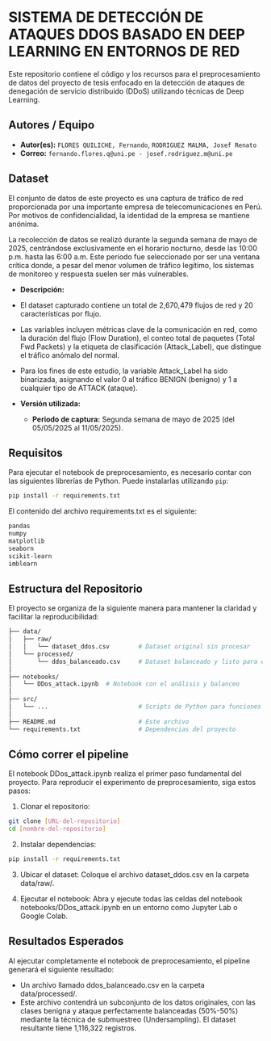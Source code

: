 # SISTEMA DE DETECCIÓN DE ATAQUES DDOS BASADO EN DEEP LEARNING EN ENTORNOS DE RED

Este repositorio contiene el código y los recursos para el preprocesamiento de datos del proyecto de tesis enfocado en la detección de ataques de denegación de servicio distribuido (DDoS) utilizando técnicas de Deep Learning.

## Autores / Equipo

* **Autor(es):** `FLORES QUILICHE, Fernando`, `RODRIGUEZ MALMA, Josef Renato`
* **Correo:** `fernando.flores.q@uni.pe - josef.rodriguez.m@uni.pe`

## Dataset

El conjunto de datos de este proyecto es una captura de tráfico de red proporcionada por una importante empresa de telecomunicaciones en Perú. Por motivos de confidencialidad, la identidad de la empresa se mantiene anónima.

La recolección de datos se realizó durante la segunda semana de mayo de 2025, centrándose exclusivamente en el horario nocturno, desde las 10:00 p.m. hasta las 6:00 a.m. Este periodo fue seleccionado por ser una ventana crítica donde, a pesar del menor volumen de tráfico legítimo, los sistemas de monitoreo y respuesta suelen ser más vulnerables.

* **Descripción:**

* El dataset capturado contiene un total de 2,670,479 flujos de red y 20 características por flujo.
* Las variables incluyen métricas clave de la comunicación en red, como la duración del flujo (Flow Duration), el conteo total de paquetes (Total Fwd Packets) y la etiqueta de clasificación (Attack_Label), que distingue el tráfico anómalo del normal.
* Para los fines de este estudio, la variable Attack_Label ha sido binarizada, asignando el valor 0 al tráfico BENIGN (benigno) y 1 a cualquier tipo de ATTACK (ataque).

* **Versión utilizada:**

  * **Periodo de captura:** Segunda semana de mayo de 2025 (del 05/05/2025 al 11/05/2025).

## Requisitos

Para ejecutar el notebook de preprocesamiento, es necesario contar con las siguientes librerías de Python. Puede instalarlas utilizando `pip`:

```bash
pip install -r requirements.txt
```
El contenido del archivo requirements.txt es el siguiente:
```bash
pandas
numpy
matplotlib
seaborn
scikit-learn
imblearn
```

## Estructura del Repositorio
El proyecto se organiza de la siguiente manera para mantener la claridad y facilitar la reproducibilidad:

```bash
├── data/
│   ├── raw/
│   │   └── dataset_ddos.csv        # Dataset original sin procesar
│   └── processed/
│       └── ddos_balanceado.csv     # Dataset balanceado y listo para el modelo
│
├── notebooks/
│   └── DDos_attack.ipynb  # Notebook con el análisis y balanceo
│
├── src/
│   └── ...                         # Scripts de Python para funciones auxiliares (si aplica)
│
├── README.md                       # Este archivo
└── requirements.txt                # Dependencias del proyecto
```

## Cómo correr el pipeline
El notebook DDos_attack.ipynb realiza el primer paso fundamental del proyecto. Para reproducir el experimento de preprocesamiento, siga estos pasos:

1. Clonar el repositorio:

```bash
git clone [URL-del-repositorio]
cd [nombre-del-repositorio]
```

2. Instalar dependencias:
```bash
pip install -r requirements.txt
```
3. Ubicar el dataset: Coloque el archivo dataset_ddos.csv en la carpeta data/raw/.

4. Ejecutar el notebook: Abra y ejecute todas las celdas del notebook notebooks/DDos_attack.ipynb en un entorno como Jupyter Lab o Google Colab.

## Resultados Esperados
Al ejecutar completamente el notebook de preprocesamiento, el pipeline generará el siguiente resultado:
- Un archivo llamado ddos_balanceado.csv en la carpeta data/processed/.
- Este archivo contendrá un subconjunto de los datos originales, con las clases benigna y ataque perfectamente balanceadas (50%-50%) mediante la técnica de submuestreo (Undersampling). El dataset resultante tiene 1,116,322 registros.